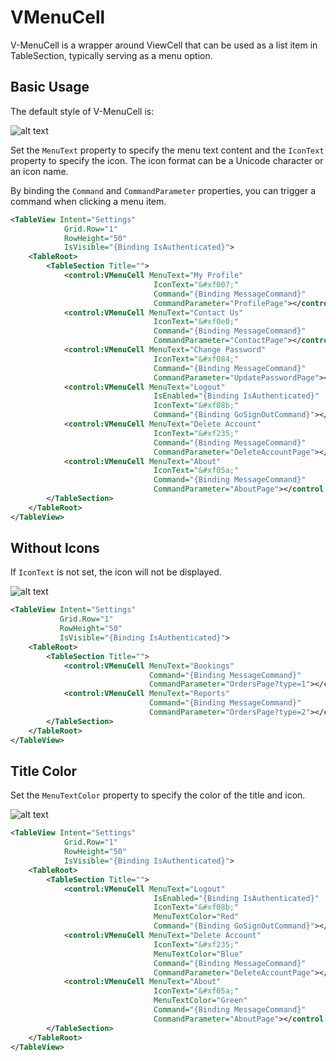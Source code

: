 # VMenuCell

V-MenuCell is a wrapper around ViewCell that can be used as a list item in TableSection, typically serving as a menu option.

## Basic Usage

The default style of V-MenuCell is:

![alt text](assets/image-47.png)

Set the `MenuText` property to specify the menu text content and the `IconText` property to specify the icon. The icon format can be a Unicode character or an icon name.

By binding the `Command` and `CommandParameter` properties, you can trigger a command when clicking a menu item.

```xml
<TableView Intent="Settings"
            Grid.Row="1"
            RowHeight="50"
            IsVisible="{Binding IsAuthenticated}">
    <TableRoot>
        <TableSection Title="">
            <control:VMenuCell MenuText="My Profile"
                                IconText="&#xf007;"
                                Command="{Binding MessageCommand}"
                                CommandParameter="ProfilePage"></control:VMenuCell>
            <control:VMenuCell MenuText="Contact Us"
                                IconText="&#xf0e0;"
                                Command="{Binding MessageCommand}"
                                CommandParameter="ContactPage"></control:VMenuCell>
            <control:VMenuCell MenuText="Change Password"
                                IconText="&#xf084;"
                                Command="{Binding MessageCommand}"
                                CommandParameter="UpdatePasswordPage"></control:VMenuCell>
            <control:VMenuCell MenuText="Logout"
                                IsEnabled="{Binding IsAuthenticated}"
                                IconText="&#xf08b;"
                                Command="{Binding GoSignOutCommand}"></control:VMenuCell>
            <control:VMenuCell MenuText="Delete Account"
                                IconText="&#xf235;"
                                Command="{Binding MessageCommand}"
                                CommandParameter="DeleteAccountPage"></control:VMenuCell>
            <control:VMenuCell MenuText="About"
                                IconText="&#xf05a;"
                                Command="{Binding MessageCommand}"
                                CommandParameter="AboutPage"></control:VMenuCell>
        </TableSection>
    </TableRoot>
</TableView>
```

## Without Icons

If `IconText` is not set, the icon will not be displayed.

![alt text](assets/image-48.png)

```xml
<TableView Intent="Settings"
           Grid.Row="1"
           RowHeight="50"
           IsVisible="{Binding IsAuthenticated}">
    <TableRoot>
        <TableSection Title="">
            <control:VMenuCell MenuText="Bookings"
                               Command="{Binding MessageCommand}"
                               CommandParameter="OrdersPage?type=1"></control:VMenuCell>
            <control:VMenuCell MenuText="Reports"
                               Command="{Binding MessageCommand}"
                               CommandParameter="OrdersPage?type=2"></control:VMenuCell>
        </TableSection>
    </TableRoot>
</TableView>
```

## Title Color

Set the `MenuTextColor` property to specify the color of the title and icon.

![alt text](assets/image-49.png)

```xml
<TableView Intent="Settings"
            Grid.Row="1"
            RowHeight="50"
            IsVisible="{Binding IsAuthenticated}">
    <TableRoot>
        <TableSection Title="">
            <control:VMenuCell MenuText="Logout"
                                IsEnabled="{Binding IsAuthenticated}"
                                IconText="&#xf08b;"
                                MenuTextColor="Red"
                                Command="{Binding GoSignOutCommand}"></control:VMenuCell>
            <control:VMenuCell MenuText="Delete Account"
                                IconText="&#xf235;"
                                MenuTextColor="Blue"
                                Command="{Binding MessageCommand}"
                                CommandParameter="DeleteAccountPage"></control:VMenuCell>
            <control:VMenuCell MenuText="About"
                                IconText="&#xf05a;"
                                MenuTextColor="Green"
                                Command="{Binding MessageCommand}"
                                CommandParameter="AboutPage"></control:VMenuCell>
        </TableSection>
    </TableRoot>
</TableView>
```
